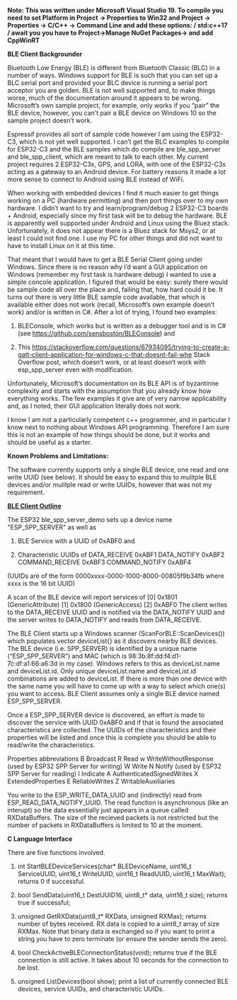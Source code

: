 <b> Note: This was written under Microsoft Visual Studio 19. To compile you need to set Platform in Project -> Properties to Win32 and
    Project -> Properties -> C/C++ -> Command Line and add these options: / std:c++17 / await you you have to Project->Manage NuGet Packages-> and add CppWinRT</b>

<b>BLE Client Backgrounder</b>

Bluetooth Low Energy (BLE) is different from Bluetooth Classic (BLC) in a number of ways. Windows support for BLE is such that you can set up a BLC serial port and provided your BLC device is running a serial port acceptor you are golden. BLE is not well supported and, to make things worse, much of the documentation around it appears to be wrong. Microsoft’s own sample project, for example, only works if you “pair” the BLE device, however, you can’t pair a BLE device on Windows 10 so the sample project doesn’t work.

Espressif provides all sort of sample code however I am using the ESP32-C3, which is not yet well supported. I can’t get the BLC examples to compile for ESP32-C3 and the BLE samples which do compile are ble_spp_server and ble_spp_client, which are meant to talk to each other. My current project requires 2 ESP32-C3s, GPS, and LORA, with one of the ESP32-C3s acting as a gateway to an Android device. For battery reasons it made a lot more sense to connect to Android using BLE instead of WiFi.

When working with embedded devices I find it much easier to get things working on a PC (hardware permitting) and then port things over to my own hardware. I didn’t want to try and learn/program/debug 2 ESP32-C3 boards + Android, especially since my first task will be to debug the hardware. BLE is apparently well supported under Android and Linux using the Bluez stack. Unfortunately, it does not appear there is a Bluez stack for Msys2, or at least I could not find one. I use my PC for other things and did not want to have to install Linux on it at this time.

That meant that I would have to get a BLE Serial Client going under Windows. Since there is no reason why I’d want a GUI application on Windows (remember my first task is hardware debug) I wanted to use a simple concole application. I figured that would be easy: surely there would be sample code all over the place and, failing that, how hard could it be. It turns out there is very little BLE sample code available, that which is available either does not work (recall, Microsoft’s own example doesn’t work) and/or is written in C#. After a lot of trying, I found two examples:

1) BLEConsole, which works but is written as a debugger tool and is in C# (see https://github.com/sensboston/BLEConsole) and

2) This https://stackoverflow.com/questions/67934095/trying-to-create-a-gatt-client-application-for-windows-c-that-doesnt-fail-whe Stack Overflow post, which doesn’t work, or at least doesn’t work with esp_spp_server even with modification.

Unfortunately, Microsoft’s documentation on its BLE API is of byzantinne complexity and starts with the assumption that you already know how everything works. The few examples it give are of very narrow applicability and, as I noted, their GUI application literally does not work.

I know I am not a particularly competent c++ programmer, and in particular I know next to nothing about Windows API programming. Therefore I am sure this is not an example of how things should be done, but it works and should be useful as a starter.


<b>Known Problems and Limitations:</b> 

The software currently supports only a single BLE device, one read and one write UUID (see below). It should be easy to expand this to mulitple BLE devices and/or mulitple read or write UUIDs, however that was not my requirement.

<b><u>BLE Client Outline</b></u>

The ESP32 ble_spp_server_demo sets up a device name "ESP_SPP_SERVER" as well as 

1) BLE Service with a UUID of 0xABF0 and

2) Characteristic UUIDs of
DATA_RECEIVE 0xABF1
DATA_NOTIFY 0xABF2
COMMAND_RECEIVE 0xABF3
COMMAND_NOTIFY 0xABF4

(UUIDs are of the form 0000xxxx-0000-1000-8000-00805f9b34fb where xxxx is the 16 bit UUID)

A scan of the BLE device will report services of
[0] 0x1801 (GenericAttribute)
[1] 0x1800 (GenericAccess)
[2] 0xABF0
The client writes to the DATA_RECEIVE UUID and is notified via the DATA_NOTIFY UUID and the server writes to DATA_NOTIFY and reads from DATA_RECEIVE.

The BLE Client starts up a Windows scanner (ScanForBLE::ScanDevices()) which populates vector<BLEDeviceData> deviceList{} as it discovers nearby BLE devices. The BLE device (i.e. SPP_SERVER) is identified by a unique name (“ESP_SPP_SERVER”) and MAC (which is 98:3b:8f:dd:f4:d1-7c:df:a1:66:a6:3d in my case). Windows refers to this as deviceList.name and deviceList.id. Only unique deviceList.name and deviceList.id combinations are added to deviceList. If there is more than one device with the same name you will have to come up with a way to select which one(s) you want to access. BLE Client assumes only a single BLE device named ESP_SPP_SERVER.

Once a ESP_SPP_SERVER device is discovered, an effort is made to discover the service with UUID 0xABF0 and if that is found the associated characteristics are collected. The UUIDs of the characteristics and their properties will be listed and once this is complete you should be able to read/write the characteristics. 

Properties abbreviations
B Broadcast
R Read 
w WriteWithoutResponse (used by ESP32 SPP Server for writing)
W Write
N Notify (used by ESP32 SPP Server for reading)
I Indicate
A AuthenticatedSignedWrites
X ExtendedProperties
E ReliableWrites
Z WritableAuxiliaries

You write to the ESP_WRITE_DATA_UUID and (indirectly) read from ESP_READ_DATA_NOTIFY_UUID. The read function is asynchronous (like an interupt) so the data essentially just appears in a queue called RXDataBuffers. The size of the recieved packets is not restricted but the number of packets in RXDataBuffers is limited to 10 at the moment. 


<b>C Language Interface</b>

There are five functions involved.

1) int StartBLEDeviceServices(char* BLEDeviceName, uint16_t ServiceUUID, uint16_t WriteUUID, uint16_t ReadUUID, uint16_t MaxWait);
   returns 0 if successful. 

2) bool SendData(uint16_t DestUUID16, uint8_t* data, uint16_t size);
   returns true if successful;

3) unsigned GetRXData(uint8_t* RXData, unsigned RXMax);
   returns number of bytes received. RX data is copied to a uint8_t array of size RXMax. Note that binary data is 
   exchanged so if you want to print a string you have to zero terminate (or ensure the sender sends the zero).

4) bool CheckActiveBLEConnectionStatus(void);
   returns true if the BLE connection is still active. It takes about 10 seconds for the connection to be lost.

5) unsigned ListDevices(bool show);
   print a list of currently connected BLE devices, service UUIDs, and characteristic UUIDs.
